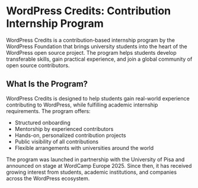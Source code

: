 # WordPress Credits: Contribution Internship Program

WordPress Credits is a contribution-based internship program by the WordPress Foundation that brings university students into the heart of the WordPress open source project. The program helps students develop transferable skills, gain practical experience, and join a global community of open source contributors.

## What Is the Program?
WordPress Credits is designed to help students gain real-world experience contributing to WordPress, while fulfilling academic internship requirements. The program offers:

- Structured onboarding
- Mentorship by experienced contributors
- Hands-on, personalized contribution projects
- Public visibility of all contributions
- Flexible arrangements with universities around the world

The program was launched in partnership with the University of Pisa and announced on stage at WordCamp Europe 2025. Since then, it has received growing interest from students, academic institutions, and companies across the WordPress ecosystem.
